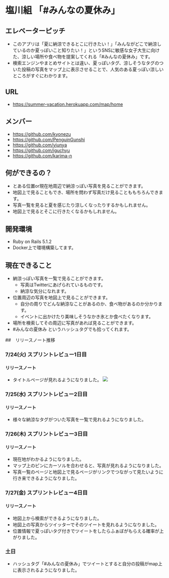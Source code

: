 # 塩川組 「#みんなの夏休み」

## エレベーターピッチ
- このアプリは「夏に納涼できるとこに行きたい！」「みんながどこで納涼しているのか夏っぽいこと知りたい！」というSNSに敏感な女子大生に向けた、涼しい場所や食べ物を提案してくれる「#みんなの夏休み」です。
- 検索エンジンやまとめサイトとは違い、夏っぽいタグ、涼しそうなタグのついた投稿の写真をマップ上に表示させることで、人気のある夏っぽい涼しいところがすぐにわかります。

## URL
- https://summer-vacation.herokuapp.com/map/home

## メンバー
- https://github.com/kyonezu
- https://github.com/PenguinGunshi
- https://github.com/yjunya
- https://github.com/iguchyu
- https://github.com/karima-n

## 何ができるの？
- とある位置or現在地周辺で納涼っぽい写真を見ることができます。
- 地図上で見ることもでき、場所を問わず写真だけ見ることももちろんできます。
- 写真一覧を見ると夏を感じたり涼しくなったりするかもしれません。
- 地図上で見るとそこに行きたくなるかもしれません。

## 開発環境
- Ruby on Rails 5.1.2 
- Docker上で環境構築してます。

## 現在できること
- 納涼っぽい写真を一覧で見ることができます。
    - 写真はTwitterにあげられているものです。
    - 納涼な気分になれます。
- 位置周辺の写真を地図上で見ることができます。
    - 自分の周りでどんな納涼なことがあるのか、食べ物があるのか分かります。
    - イベントに出かけたり美味しそうなかき氷とか食べたくなります。
- 場所を検索してその周辺に写真があれば見ることができます。
- #みんなの夏休み というハッシュタグでも拾ってくれます。

##　リリースノート推移
### 7/24(火) スプリントレビュー1日目
#### リリースノート
- タイトルページが見れるようになりました。
![](https://i.imgur.com/QCdZDCJ.png)


### 7/25(水) スプリントレビュー2日目
#### リリースノート
- 様々な納涼なタグがついた写真を一覧で見れるようになりました。

### 7/26(木) スプリントレビュー3日目
#### リリースノート
- 現在地がわかるようになりました。
- マップ上のピンにカーソルを合わせると、写真が見れるようになりました。
- 写真一覧のページと地図上で見るページがリンクでつながって見たいように行き来できるようになりました。

### 7/27(金) スプリントレビュー4日目
#### リリースノート
- 地図上から検索ができるようになりました。
- 地図上の写真からツイッターでそのツイートを見れるようになりました。
- 位置情報で夏っぽいタグ付きでツイートをしたらふぁぼがもらえる確率が上がりました。

### 土日
- ハッシュタグ「#みんなの夏休み」でツイートとすると自分の投稿がmap上に表示されるようになりました。
